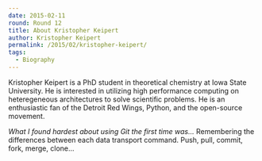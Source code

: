 ```yaml
---
date: 2015-02-11
round: Round 12
title: About Kristopher Keipert
author: Kristopher Keipert
permalink: /2015/02/kristopher-keipert/
tags:
  - Biography
---
```

Kristopher Keipert is a PhD student in theoretical chemistry at Iowa State University.
He is interested in utilizing high performance computing on heteregeneous architectures to solve
scientific problems. He is an enthusiastic fan of the Detroit Red Wings, Python, and the open-source 
movement.

*What I found hardest about using Git the first time was...*
Remembering the differences between each data transport command. Push, pull, commit, fork, merge, clone...
